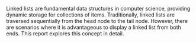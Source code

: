 Linked lists are fundamental data structures in computer science, providing dynamic storage for collections of items. Traditionally, linked lists are traversed sequentially from the head node to the tail node. However, there are scenarios where it is advantageous to display a linked list from both ends. This report explores this concept in detail.